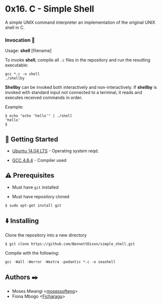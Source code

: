 # 0x16. C - Simple Shell
A simple UNIX command interpreter an implementation of the original UNIX shell in C.

### Invocation :running:

Usage: **shell** [filename]

To invoke **shell**, compile all `.c` files in the repository and run the resulting executable:

```
gcc *.c -o shell
./shellby
```

**Shellby** can be invoked both interactively and non-interactively. If **shellby** is invoked with standard input not connected to a terminal, it reads and executes received commands in order.

Example:
```
$ echo "echo 'hello'" | ./shell
'hello'
$
```

## :running: Getting Started

* [Ubuntu 14.04 LTS](http://releases.ubuntu.com/14.04/) - Operating system reqd.

* [GCC 4.8.4](https://gcc.gnu.org/gcc-4.8/) - Compiler used


## :warning: Prerequisites

* Must have `git` installed

* Must have repository cloned

```
$ sudo apt-get install git
```


## :arrow_down: Installing

Clone the repository into a new directory

```
$ git clone https://github.com/BennettDixon/simple_shell.git
```
Compile with the following:

```
gcc -Wall -Werror -Wextra -pedantic *.c -o seashell
```

## Authors :black_nib:

* Moses Mwangi <[mosessofteng](https://github.com/mosessofteng)>
* Fiona Mbogo <[Ficharagu](https://github.com/Ficharagu)>






